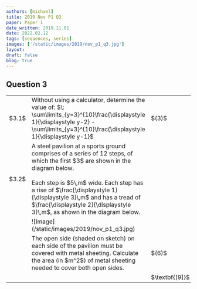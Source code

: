 ```yaml
---
authors: [michael]
title: 2019 Nov P1 Q3
paper: Paper 1
date_written: 2019.11.01
date: 2022.02.12
tags: [sequences, series]
images: ['/static/images/2019/nov_p1_q3.jpg']
layout:
draft: false
blog: true
---
```


## Question 3

<table class="border-collapse">
  <tbody>
    <tr>
      <td>$3.1$</td>
      <td>Without using a calculator, determine the value of: $\: \sum\limits_{y=3}^{10}\frac{\displaystyle 1}{\displaystyle y-2} - \sum\limits_{y=3}^{10}\frac{\displaystyle 1}{\displaystyle y-1}$</td>
      <td>$(3)$</td>
      </tr> 
    <tr>   
      <td>$3.2$</td>
      <td rowSpan='2'>A steel pavilion at a sports ground comprises of a series of 12 steps, of which the first $3$ are shown in the diagram below.<br></br>Each step is $5\,m$ wide. Each step has a rise of $\frac{\displaystyle 1}{\displaystyle 3}\,m$ and has a tread of $\frac{\displaystyle 2}{\displaystyle 3}\,m$, as shown in the diagram below.</td>
      <td></td>
    </tr>
    <tr></tr>
    <tr>
      <td></td>
      <td>![Image](/static/images/2019/nov_p1_q3.jpg)</td>
      <td></td>
    </tr>
    <tr>
      <td></td>
      <td>The open side (shaded on sketch) on each side of the pavilion must be covered with metal sheeting. Calculate the area (in $m^2$) of metal sheeting needed to cover both open sides.</td>
      <td>$(6)$</td>
    </tr>
    <tr>
      <td></td>
      <td></td>
      <td>$\textbf{[9]}$</td>
    </tr>
  </tbody>
</table>

